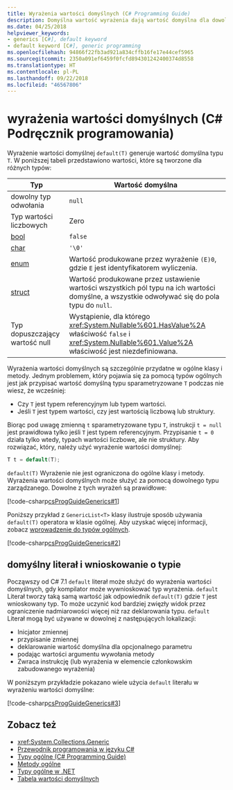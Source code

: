 ```yaml
---
title: Wyrażenia wartości domyślnych (C# Programming Guide)
description: Domyślna wartość wyrażenia dają wartość domyślna dla dowolnego typu odwołania lub typu wartości
ms.date: 04/25/2018
helpviewer_keywords:
- generics [C#], default keyword
- default keyword [C#], generic programming
ms.openlocfilehash: 94866f22fb3ad921a834cffb16fe17e44cef5965
ms.sourcegitcommit: 2350a091ef6459f0fcfd894301242400374d8558
ms.translationtype: HT
ms.contentlocale: pl-PL
ms.lasthandoff: 09/22/2018
ms.locfileid: "46567806"
---
```

# <a name="default-value-expressions-c-programming-guide"></a>wyrażenia wartości domyślnych (C# Podręcznik programowania)

Wyrażenie wartości domyślnej `default(T)` generuje wartość domyślna typu `T`. W poniższej tabeli przedstawiono wartości, które są tworzone dla różnych typów:

|Typ|Wartość domyślna|
|---------|---------|
|dowolny typ odwołania|`null`|
|Typ wartości liczbowych|Zero|
|[bool](../../language-reference/keywords/bool.md)|`false`|
|[char](../../language-reference/keywords/char.md)|`'\0'`|
|[enum](../../language-reference/keywords/enum.md)|Wartość produkowane przez wyrażenie `(E)0`, gdzie `E` jest identyfikatorem wyliczenia.|
|[struct](../../language-reference/keywords/struct.md)|Wartość produkowane przez ustawienie wartości wszystkich pól typu na ich wartości domyślne, a wszystkie odwoływać się do pola typu do `null`.|
|Typ dopuszczający wartość null|Wystąpienie, dla którego <xref:System.Nullable%601.HasValue%2A> właściwość `false` i <xref:System.Nullable%601.Value%2A> właściwość jest niezdefiniowana.|

Wyrażenia wartości domyślnych są szczególnie przydatne w ogólne klasy i metody. Jednym problemem, który pojawia się za pomocą typów ogólnych jest jak przypisać wartość domyślną typu sparametryzowane `T` podczas nie wiesz, że wcześniej:

- Czy `T` jest typem referencyjnym lub typem wartości.
- Jeśli `T` jest typem wartości, czy jest wartością liczbową lub struktury.

 Biorąc pod uwagę zmienną `t` sparametryzowane typu `T`, instrukcji `t = null` jest prawidłowa tylko jeśli `T` jest typem referencyjnym. Przypisanie `t = 0` działa tylko wtedy, typach wartości liczbowe, ale nie struktury. Aby rozwiązać, który, należy użyć wyrażenie wartości domyślnej:

```csharp
T t = default(T);
```

`default(T)` Wyrażenie nie jest ograniczona do ogólne klasy i metody. Wyrażenia wartości domyślnych może służyć za pomocą dowolnego typu zarządzanego. Dowolne z tych wyrażeń są prawidłowe:

 [!code-csharp[csProgGuideGenerics#1](../../../../samples/snippets/csharp/programming-guide/statements-expressions-operators/default-value-expressions.cs)]

 Poniższy przykład z `GenericList<T>` klasy ilustruje sposób używania `default(T)` operatora w klasie ogólnej. Aby uzyskać więcej informacji, zobacz [wprowadzenie do typów ogólnych](../generics/introduction-to-generics.md).

 [!code-csharp[csProgGuideGenerics#2](../../../../samples/snippets/csharp/VS_Snippets_VBCSharp/csProgGuideGenerics/CS/Generics.cs#Snippet41)]

## <a name="default-literal-and-type-inference"></a>domyślny literał i wnioskowanie o typie

Począwszy od C# 7.1 `default` literał może służyć do wyrażenia wartości domyślnych, gdy kompilator może wywnioskować typ wyrażenia. `default` Literał tworzy taką samą wartość jak odpowiednik `default(T)` gdzie `T` jest wnioskowany typ. To może uczynić kod bardziej zwięzły widok przez ograniczenie nadmiarowości więcej niż raz deklarowania typu. `default` Literał mogą być używane w dowolnej z następujących lokalizacji:

- Inicjator zmiennej
- przypisanie zmiennej
- deklarowanie wartość domyślna dla opcjonalnego parametru
- podając wartości argumentu wywołania metody
- Zwraca instrukcję (lub wyrażenia w elemencie członkowskim zabudowanego wyrażenia)

W poniższym przykładzie pokazano wiele użycia `default` literału w wyrażeniu wartości domyślne:

[!code-csharp[csProgGuideGenerics#3](../../../../samples/snippets/csharp/programming-guide/statements-expressions-operators/default-literal.cs)]

## <a name="see-also"></a>Zobacz też

- <xref:System.Collections.Generic>  
- [Przewodnik programowania w języku C#](../index.md)  
- [Typy ogólne (C# Programming Guide)](../generics/index.md)  
- [Metody ogólne](../generics/generic-methods.md)  
- [Typy ogólne w .NET](~/docs/standard/generics/index.md)  
- [Tabela wartości domyślnych](../../language-reference/keywords/default-values-table.md)

